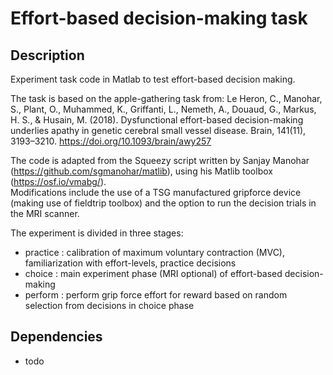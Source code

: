 # Effort-based decision-making task

## Description
Experiment task code in Matlab to test effort-based decision making.   

The task is based on the apple-gathering task from: Le Heron, C., Manohar, S., Plant, O., Muhammed, K., Griffanti, L., Nemeth, A., Douaud, G., Markus, H. S., & Husain, M. (2018). Dysfunctional effort-based decision-making underlies apathy in genetic cerebral small vessel disease. Brain, 141(11), 3193–3210. https://doi.org/10.1093/brain/awy257  

The code is adapted from the Squeezy script written by Sanjay Manohar (https://github.com/sgmanohar/matlib), using his Matlib toolbox (https://osf.io/vmabg/).  
Modifications include the use of a TSG manufactured gripforce device (making use of fieldtrip toolbox) and the option to run the decision trials in the MRI scanner.

The experiment is divided in three stages: 
- practice  : calibration of maximum voluntary contraction (MVC), familiarization with effort-levels, practice decisions
- choice 	: main experiment phase (MRI optional) of effort-based decision-making
- perform  	: perform grip force effort for reward based on random selection from decisions in choice phase

## Dependencies 
- todo